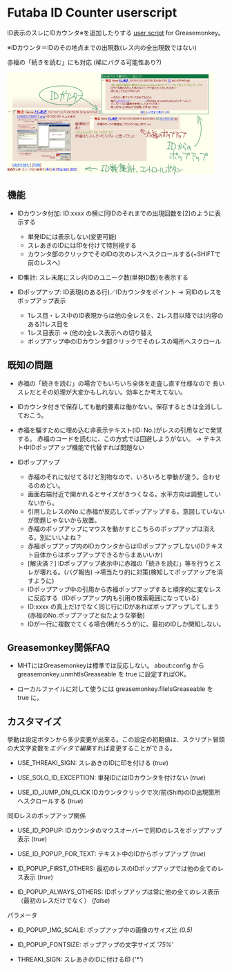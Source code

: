 # Futaba ID Counter userscript

ID表示のスレにIDカウンタ※を追加したりする [user script](http://wiki.greasespot.net/User_script) for Greasemonkey。

※IDカウンタ＝IDのその地点までの出現数(レス内の全出現数ではない)

赤福の「続きを読む」にも対応 (稀にバグる可能性あり?)

![screenshot](screenshot.jpg)

## 機能

+ IDカウンタ付加:
  ID:xxxx の横に同IDのそれまでの出現回数を[2]のように表示する
  * 単発IDには表示しない(変更可能)
  * スレあきのIDには印を付けて特別視する
  * カウンタ部のクリックでそのIDの次のレスへスクロールする(+SHIFTで前のレスへ)

+ ID集計:
  スレ末尾にスレ内IDのユニーク数(単発ID数)を表示する

+ IDポップアップ:
  ID表現(のある行)／IDカウンタをポイント → 同IDのレスをポップアップ表示
  * 1レス目・レス中のID表現からは他の全レスを、2レス目以降では(内容のある)1レス目を
  * 1レス目表示 → (他の)全レス表示への切り替え
  * ポップアップ中のIDカウンタ部クリックでそのレスの場所へスクロール

## 既知の問題

* 赤福の「続きを読む」の場合でもいちいち全体を走査し直す仕様なので
  長いスレだとその処理が大変かもしれない。効率とか考えてない。

* IDカウンタ付きで保存しても動的要素は働かない。保存するときは全消ししておこう。

* 赤福を騙すために埋め込む非表示テキスト(ID: No.)がレスの引用などで発覚する。
  赤福のコードを読むに、この方式では回避しようがない。
  → テキスト中IDポップアップ機能で代替すれば問題ない

* IDポップアップ
  * 赤福のそれに似せてるけど別物なので、いろいろと挙動が違う。合わせるのめどい。
  * 画面右端付近で開かれるとサイズがきつくなる。水平方向は調整していないから。
  * 引用したレスのNo.に赤福が反応してポップアップする。意図していないが問題じゃないから放置。
  * 赤福のポップアップにマウスを動かすとこちらのポップアップは消える。別にいいよね？
  * 赤福ポップアップ内のIDカウンタからはIDポップアップしない(IDテキスト自体からはポップアップできるからまあいいか)
  * [解決済？] IDポップアップ表示中に赤福の「続きを読む」等を行うとスレが壊れる。(バグ報告)
    →場当たり的に対策(検知してポップアップを消すように)
  * IDポップアップ中の引用から赤福ポップアップすると順序的に変なレスに反応する（IDポップアップ内も引用の検索範囲になっている）
  * ID:xxxx の真上だけでなく同じ行にIDがあればポップアップしてしまう(赤福のNo.ポップアップと似たような挙動)
  * IDが一行に複数でてくる場合(稀だろうが)に、最初のIDしか関知しない。

## Greasemonkey関係FAQ

* MHTにはGreasemonkeyは標準では反応しない。
  about:config から greasemonkey.unmhtIsGreaseable を true に設定すればOK。

* ローカルファイルに対して使うには greasemonkey.fileIsGreaseable を true に。

## カスタマイズ

挙動は設定ボタンから多少変更が出来る。この設定の初期値は、スクリプト冒頭の大文字変数を*エディタで編集*すれば変更することができる。

+ USE\_THREAKI\_SIGN:
  スレあきのIDに印を付ける
  (_true_)

+ USE\_SOLO\_ID\_EXCEPTION:
  単発IDにはIDカウンタを付けない
  (_true_)

+ USE\_ID\_JUMP\_ON\_CLICK
  IDカウンタクリックで次/前(Shift)のID出現箇所へスクロールする
  (_true_)

同IDレスのポップアップ関係

+ USE\_ID\_POPUP:
  IDカウンタのマウスオーバーで同IDのレスをポップアップ表示
  (_true_)

+ USE\_ID\_POPUP\_FOR\_TEXT:
  テキスト中のIDからポップアップ
  (_true_)

+ ID\_POPUP\_FIRST\_OTHERS:
  最初のレスのIDポップアップでは他の全てのレス表示
  (_true_)

+ ID\_POPUP\_ALWAYS\_OTHERS:
  IDポップアップは常に他の全てのレス表示（最初のレスだけでなく）
  (_false_)

パラメータ

+ ID\_POPUP\_IMG\_SCALE:
  ポップアップ中の画像のサイズ比
  _(0.5)_

+ ID\_POPUP\_FONTSIZE:
  ポップアップの文字サイズ
  _'75%'_

+ THREAKI\_SIGN:
  スレあきのIDに付ける印
  (_'*'_)

